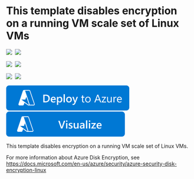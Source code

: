 # This template disables encryption on a running VM scale set of Linux VMs

<IMG SRC="https://azurequickstartsservice.blob.core.windows.net/badges/201-decrypt-vmss-linux/PublicLastTestDate.svg" />&nbsp;
<IMG SRC="https://azurequickstartsservice.blob.core.windows.net/badges/201-decrypt-vmss-linux/PublicDeployment.svg" />&nbsp;

<IMG SRC="https://azurequickstartsservice.blob.core.windows.net/badges/201-decrypt-vmss-linux/FairfaxLastTestDate.svg" />&nbsp;
<IMG SRC="https://azurequickstartsservice.blob.core.windows.net/badges/201-decrypt-vmss-linux/FairfaxDeployment.svg" />&nbsp;

<IMG SRC="https://azurequickstartsservice.blob.core.windows.net/badges/201-decrypt-vmss-linux/BestPracticeResult.svg" />&nbsp;
<IMG SRC="https://azurequickstartsservice.blob.core.windows.net/badges/201-decrypt-vmss-linux/CredScanResult.svg" />&nbsp;

<a href="https://portal.azure.com/#create/Microsoft.Template/uri/https%3A%2F%2Fraw.githubusercontent.com%2Fazure%2Fazure-quickstart-templates%2Fmaster%2F201-decrypt-vmss-linux%2Fazuredeploy.json" target="_blank">
    <img src="https://raw.githubusercontent.com/Azure/azure-quickstart-templates/master/1-CONTRIBUTION-GUIDE/images/deploytoazure.svg"/>
</a>
<a href="http://armviz.io/#/?load=https%3A%2F%2Fraw.githubusercontent.com%2Fazure%2Fazure-quickstart-templates%2Fmaster%2F201-decrypt-vmss-linux%2Fazuredeploy.json" target="_blank">
    <img src="https://raw.githubusercontent.com/Azure/azure-quickstart-templates/master/1-CONTRIBUTION-GUIDE/images/visualizebutton.svg"/>
</a>

This template disables encryption on a running VM scale set of Linux VMs.

For more information about Azure Disk Encryption, see https://docs.microsoft.com/en-us/azure/security/azure-security-disk-encryption-linux

